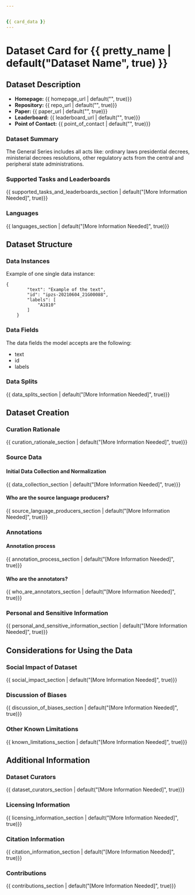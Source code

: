 ```yaml
---


{{ card_data }}
---
```


# Dataset Card for {{ pretty_name | default("Dataset Name", true) }}

## Dataset Description

- **Homepage:** {{ homepage_url | default("", true)}}
- **Repository:** {{ repo_url | default("", true)}}
- **Paper:** {{ paper_url | default("", true)}}
- **Leaderboard:** {{ leaderboard_url | default("", true)}}
- **Point of Contact:** {{ point_of_contact | default("", true)}}

### Dataset Summary

The General Series includes all acts like: 
ordinary laws 
presidential decrees, 
ministerial decrees 
resolutions, 
other regulatory acts from the central and peripheral state administrations.



### Supported Tasks and Leaderboards

{{ supported_tasks_and_leaderboards_section | default("[More Information Needed]", true)}}

### Languages

{{ languages_section | default("[More Information Needed]", true)}}

## Dataset Structure

### Data Instances

Example of one single data instance:
```
{
        "text": "Example of the text",
        "id": "ipzs-20210604_21G00088",
        "labels": [
            "A1810"
        ]
    }
```
### Data Fields

The data fields the model accepts are the following:
- text
- id
- labels

### Data Splits

{{ data_splits_section | default("[More Information Needed]", true)}}

## Dataset Creation

### Curation Rationale

{{ curation_rationale_section | default("[More Information Needed]", true)}}

### Source Data

#### Initial Data Collection and Normalization

{{ data_collection_section | default("[More Information Needed]", true)}}

#### Who are the source language producers?

{{ source_language_producers_section | default("[More Information Needed]", true)}}

### Annotations

#### Annotation process

{{ annotation_process_section | default("[More Information Needed]", true)}}

#### Who are the annotators?

{{ who_are_annotators_section | default("[More Information Needed]", true)}}

### Personal and Sensitive Information

{{ personal_and_sensitive_information_section | default("[More Information Needed]", true)}}

## Considerations for Using the Data

### Social Impact of Dataset

{{ social_impact_section | default("[More Information Needed]", true)}}

### Discussion of Biases

{{ discussion_of_biases_section | default("[More Information Needed]", true)}}

### Other Known Limitations

{{ known_limitations_section | default("[More Information Needed]", true)}}

## Additional Information

### Dataset Curators

{{ dataset_curators_section | default("[More Information Needed]", true)}}

### Licensing Information

{{ licensing_information_section | default("[More Information Needed]", true)}}

### Citation Information

{{ citation_information_section | default("[More Information Needed]", true)}}

### Contributions

{{ contributions_section | default("[More Information Needed]", true)}}
